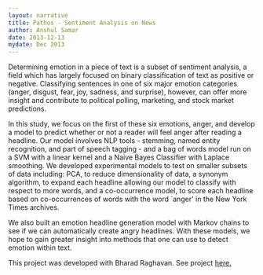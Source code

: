 ```yaml
---
layout: narrative
title: Pathos - Sentiment Analysis on News
author: Anshul Samar
date: 2013-12-13
mydate: Dec 2013
---
```


Determining emotion in a piece of text is a subset of sentiment
analysis, a field which has largely
focused on binary classification of text as positive or
negative. Classifying sentences in one of six major emotion categories
(anger, disgust, fear, joy, sadness, and surprise), however, can
offer more insight and contribute to political polling, marketing, and stock
market predictions.

In this study, we focus on the first of these six
emotions, anger, and develop a model to predict whether or not a
reader will feel anger after reading a headline. Our model involves
NLP tools - stemming, named entity recognition, and part of speech
tagging - and a bag of words model run on a SVM with a linear kernel
and a Naive Bayes Classifier with Laplace smoothing. We developed
experimental models to test on smaller subsets of data including: PCA,
to reduce dimensionality of data, a synonym algorithm, to expand each
headline allowing our model to classify with respect to more words,
and a co-occurrence model, to score each headline based on
co-occurrences of words with the word `anger' in the New York Times
archives.

We also built an emotion headline generation model with
Markov chains to see if we can automatically create angry
headlines. With these models, we hope to gain greater insight into
methods that one can use to detect emotion within text.

This project was developed with Bharad Raghavan. See project <a
href="https://github.com/anshulsamar/Pathos">here.</a>


